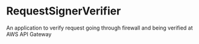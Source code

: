 # RequestSignerVerifier
An application to verify request going through firewall and being verified at AWS API Gateway
